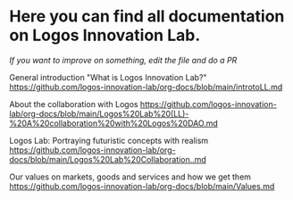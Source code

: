 # Here you can find all documentation on Logos Innovation Lab.
*If you want to improve on something, edit the file and do a PR*

General introduction "What is Logos Innovation Lab?"
https://github.com/logos-innovation-lab/org-docs/blob/main/introtoLL.md

About the collaboration with Logos
https://github.com/logos-innovation-lab/org-docs/blob/main/Logos%20Lab%20(LL)-%20A%20collaboration%20with%20Logos%20DAO.md

Logos Lab: Portraying futuristic concepts with realism
https://github.com/logos-innovation-lab/org-docs/blob/main/Logos%20Lab%20Collaboration..md

Our values on markets, goods and services and how we get them
https://github.com/logos-innovation-lab/org-docs/blob/main/Values.md
